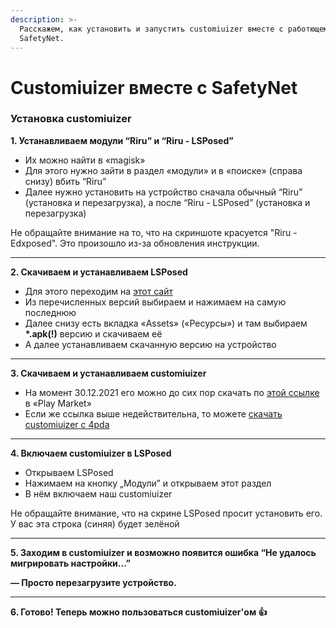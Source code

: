```yaml
---
description: >-
  Расскажем, как установить и запустить customiuizer вместе с работющем
  SafetyNet.
---
```


# Customiuizer вместе с SafetyNet

### **Установка customiuizer**

**1. Устанавливаем модули “Riru” и “Riru - LSPosed”**

* Их можно найти в «magisk»
* Для этого нужно зайти в раздел «модули» и в «поиске» (справа снизу) вбить “Riru”
* Далее нужно установить на устройство сначала обычный “Riru” (установка и перезагрузка), а после “Riru - LSPosed” (установка и перезагрузка)

Не обращайте внимание на то, что на скриншоте красуется "Riru - Edxposed". Это произошло из-за обновления инструкции.

***

**2. Скачиваем и устанавливаем LSPosed**

* Для этого переходим на [этот сайт](https://github.com/Magisk-Modules-Repo/riru\_lsposed/releases)
* Из перечисленных версий выбираем и нажимаем на самую последнюю
* Далее снизу есть вкладка «Assets» («Ресурсы») и там выбираем **\*.apk(!)** версию и скачиваем её
* А далее устанавливаем скачанную версию на устройство



***

**3. Скачиваем и устанавливаем customiuizer**

* На момент 30.12.2021 его можно до сих пор скачать по [этой ссылке](https://play.google.com/store/apps/details?id=name.mikanoshi.customiuizer) в «Play Market»
* Если же ссылка выше недействительна, то можете [скачать customiuizer с 4pda](https://4pda.to/forum/index.php?showtopic=945275)

***

**4. Включаем customiuizer в LSPosed**

* Открываем LSPosed
* Нажимаем на кнопку „Модули” и открываем этот раздел
* В нём включаем наш customiuizer

Не обращайте внимание, что на скрине LSPosed просит установить его. У вас эта строка (синяя) будет зелёной

***

**5. Заходим в customiuizer и возможно появится ошибка “Не удалось мигрировать настройки...”**

**— Просто перезагрузите устройство.**

***

**6. Готово! Теперь можно пользоваться customiuizer'ом 👍**
